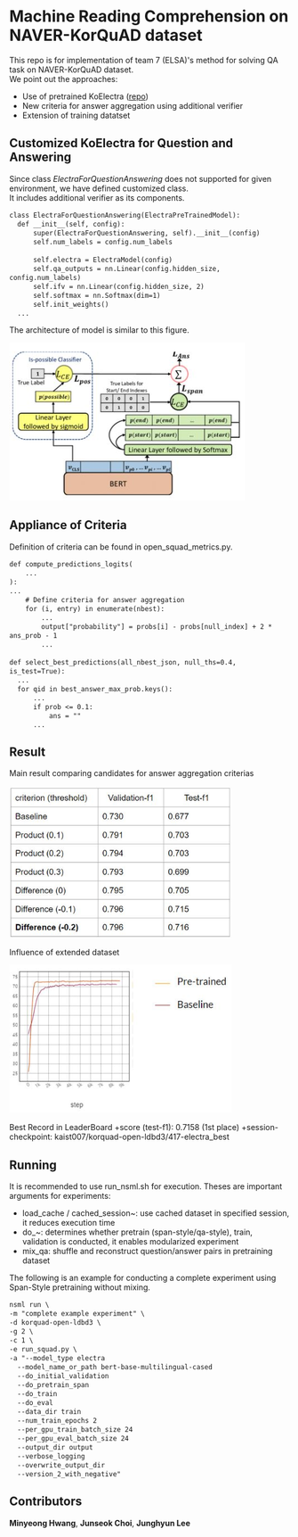 # Machine Reading Comprehension on NAVER-KorQuAD dataset
This repo is for implementation of team 7 (ELSA)'s method for solving QA task on NAVER-KorQuAD dataset.   
We point out the approaches:
+ Use of pretrained KoElectra ([repo](https://github.com/monologg/KoELECTRA))
+ New criteria for answer aggregation using additional verifier
+ Extension of training datatset

## Customized KoElectra for Question and Answering
Since class  _ElectraForQuestionAnswering_ does not supported for given environment, we have defined customized class.   
It includes additional verifier as its components.

    class ElectraForQuestionAnswering(ElectraPreTrainedModel):
      def __init__(self, config):
          super(ElectraForQuestionAnswering, self).__init__(config)
          self.num_labels = config.num_labels

          self.electra = ElectraModel(config)
          self.qa_outputs = nn.Linear(config.hidden_size, config.num_labels)
          self.ifv = nn.Linear(config.hidden_size, 2)
          self.softmax = nn.Softmax(dim=1)
          self.init_weights()
      ...
The architecture of model is similar to this figure.

![model_architecture](./static/model_architecture.JPG)

## Appliance of Criteria
Definition of criteria can be found in open_squad_metrics.py.

    def compute_predictions_logits(
        ...
    ):
    ...
        # Define criteria for answer aggregation
        for (i, entry) in enumerate(nbest):
            ...
            output["probability"] = probs[i] - probs[null_index] + 2 * ans_prob - 1
            ...
 
    def select_best_predictions(all_nbest_json, null_ths=0.4, is_test=True):
      ...
      for qid in best_answer_max_prob.keys():
          ...
          if prob <= 0.1:
              ans = ""
          ...
 
## Result
Main result comparing candidates for answer aggregation criterias   
   
<img src="./static/main_result.JPG" width="400"/>

Influence of extended dataset    
   
<img src="./static/pretrain_with_extended_dataset.JPG" width="400"/>

Best Record in LeaderBoard
+score (test-f1): 0.7158 (1st place)
+session-checkpoint: kaist007/korquad-open-ldbd3/417-electra_best

## Running
It is recommended to use run_nsml.sh for execution. 
Theses are important arguments for experiments:
+ load_cache / cached_session~: use cached dataset in specified session, it reduces execution time
+ do_~: determines whether pretrain (span-style/qa-style), train, validation is conducted, it enables modularized experiment
+ mix_qa: shuffle and reconstruct question/answer pairs in pretraining dataset

The following is an example for conducting a complete experiment using Span-Style pretraining without mixing.

    nsml run \
    -m "complete example experiment" \
    -d korquad-open-ldbd3 \
    -g 2 \
    -c 1 \
    -e run_squad.py \
    -a "--model_type electra
      --model_name_or_path bert-base-multilingual-cased
      --do_initial_validation
      --do_pretrain_span
      --do_train
      --do_eval
      --data_dir train
      --num_train_epochs 2
      --per_gpu_train_batch_size 24
      --per_gpu_eval_batch_size 24 
      --output_dir output
      --verbose_logging
      --overwrite_output_dir
      --version_2_with_negative"

## Contributors
__Minyeong Hwang__, __Junseok Choi__, __Junghyun Lee__

